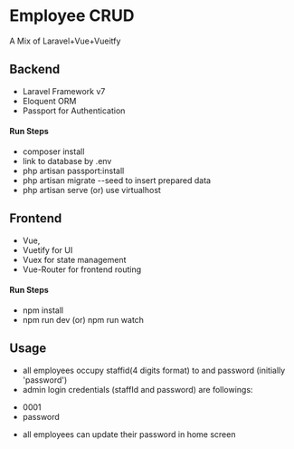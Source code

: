 # Employee CRUD

A Mix of Laravel+Vue+Vueitfy 

## Backend

+ Laravel Framework v7
+ Eloquent ORM 
+ Passport for Authentication

#### Run Steps 

- composer install 
- link to database by .env 
- php artisan passport:install
- php artisan migrate --seed to insert prepared data
- php artisan serve (or) use virtualhost 

## Frontend

+ Vue,
+ Vuetify for UI 
+ Vuex for state management 
+ Vue-Router for frontend routing
#### Run Steps

- npm install 
- npm run dev (or) npm run watch 

## Usage 

+ all employees occupy staffid(4 digits format) to and password (initially 'password') 
+ admin login credentials (staffId and password) are followings:
 - 0001
 - password
+ all employees can update their password in home screen
